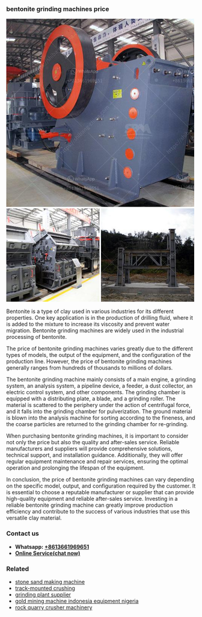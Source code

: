 <h3>bentonite grinding machines price</h3><img src='1706755457.jpg' alt=''><p>Bentonite is a type of clay used in various industries for its different properties. One key application is in the production of drilling fluid, where it is added to the mixture to increase its viscosity and prevent water migration. Bentonite grinding machines are widely used in the industrial processing of bentonite.</p><p>The price of bentonite grinding machines varies greatly due to the different types of models, the output of the equipment, and the configuration of the production line. However, the price of bentonite grinding machines generally ranges from hundreds of thousands to millions of dollars.</p><p>The bentonite grinding machine mainly consists of a main engine, a grinding system, an analysis system, a pipeline device, a feeder, a dust collector, an electric control system, and other components. The grinding chamber is equipped with a distributing plate, a blade, and a grinding roller. The material is scattered to the periphery under the action of centrifugal force, and it falls into the grinding chamber for pulverization. The ground material is blown into the analysis machine for sorting according to the fineness, and the coarse particles are returned to the grinding chamber for re-grinding.</p><p>When purchasing bentonite grinding machines, it is important to consider not only the price but also the quality and after-sales service. Reliable manufacturers and suppliers will provide comprehensive solutions, technical support, and installation guidance. Additionally, they will offer regular equipment maintenance and repair services, ensuring the optimal operation and prolonging the lifespan of the equipment.</p><p>In conclusion, the price of bentonite grinding machines can vary depending on the specific model, output, and configuration required by the customer. It is essential to choose a reputable manufacturer or supplier that can provide high-quality equipment and reliable after-sales service. Investing in a reliable bentonite grinding machine can greatly improve production efficiency and contribute to the success of various industries that use this versatile clay material.</p><h3>Contact us</h3><ul><li><strong>Whatsapp:&nbsp;<a href="https://wa.me/8613661969651">+8613661969651</a></strong></li><li><a href="https://swt.shibang-china.com/?git&amp;zhl&amp;bentonite grinding machines price"><strong>Online Service(chat now)</strong></a></li></ul><h3>Related</h3><ul><li><a href='stone sand making machine.md'>stone sand making machine</a></li><li><a href='trackmounted crushing.md'>track-mounted crushing</a></li><li><a href='grinding plant supplier.md'>grinding plant supplier</a></li><li><a href='gold mining machine indonesia equipment nigeria.md'>gold mining machine indonesia equipment nigeria</a></li><li><a href='rock quarry crusher machinery.md'>rock quarry crusher machinery</a></li></ul>